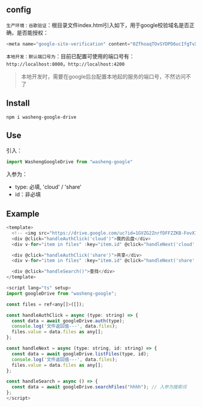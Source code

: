 ## config
`生产环境：谷歌验证`：根目录文件index.html引入如下，用于google校验域名是否正确，是否能授权：
```js
<meta name="google-site-verification" content="0ZfhoaqTOvSYDPD6ucIfgTvXvPlzYOtdJQbWA2FZMRk" />
```

`本地开发：默认端口号为`：目前已配置可使用的端口号有：`http://localhost:8000`，`http://localhost:4200`

>本地开发时，需要在google后台配置本地起的服务的端口号，不然访问不了
## Install

```
npm i washeng-google-drive
```

## Use

引入：
```js
import WashengGoogleDrive from "washeng-google"
```

入参为：
* type: 必填, 'cloud' / 'share'
* id：非必填

## Example


```js
<template>
  <!-- <img src="https://drive.google.com/uc?id=1GVZG2ZnrfDFFZZKB-FovXIADR-iArZQw&export=download" alt="" /> -->
  <div @click="handleAuthClick('cloud')">我的云盘</div>
  <div v-for="item in files" :key="item.id" @click="handleNext('cloud', item.id)">{{ item.name }}</div>

  <div @click="handleAuthClick('share')">共享</div>
  <div v-for="item in files" :key="item.id" @click="handleNext('share', item.id)">{{ item.name }}</div>

  <div @click="handleSearch()">查找</div>
</template>

<script lang="ts" setup>
import googleDrive from "washeng-google";

const files = ref<any[]>([]);

const handleAuthClick = async (type: string) => {
  const data = await googleDrive.auth(type);
  console.log('文件返回值---', data.files);
  files.value = data.files as any[];
};

const handleNext = async (type: string, id: string) => {
  const data = await googleDrive.listFiles(type, id);
  console.log('文件返回值---', data.files);
  files.value = data.files as any[];
};

const handleSearch = async () => {
  const data = await googleDrive.searchFiles("hhhh"); // 入参为搜索词
};
</script>
```